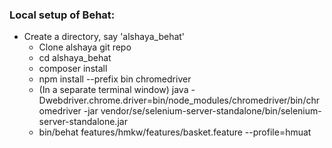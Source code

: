 ### Local setup of Behat:
* Create a directory, say 'alshaya_behat'
  * Clone alshaya git repo
  * cd alshaya_behat
  * composer install
  * npm install --prefix bin chromedriver
  * (In a separate terminal window) java -Dwebdriver.chrome.driver=bin/node_modules/chromedriver/bin/chromedriver -jar vendor/se/selenium-server-standalone/bin/selenium-server-standalone.jar
  * bin/behat features/hmkw/features/basket.feature --profile=hmuat